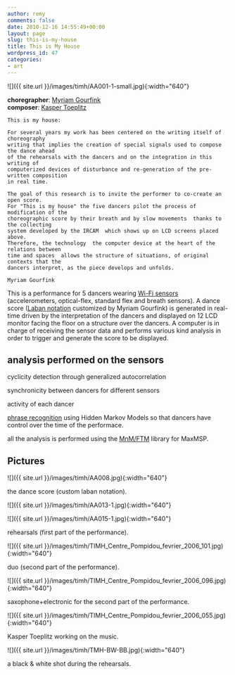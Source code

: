 ```yaml
---
author: remy
comments: false
date: 2010-12-16 14:55:49+00:00
layout: page
slug: this-is-my-house
title: This is My House
wordpress_id: 47
categories:
- art
---
```



![]({{ site.url }}/images/timh/AA001-1-small.jpg){:width="640"}

**choregrapher**: [Myriam Gourfink](http://www.myriam-gourfink.com/)<br/>
**composer**: [Kasper Toeplitz](http://www.sleazeart.com/)


    This is my house: 

    For several years my work has been centered on the writing itself of choreography  
    writing that implies the creation of special signals used to compose the dance ahead 
    of the rehearsals with the dancers and on the integration in this writing of 
    computerized devices of disturbance and re-generation of the pre-written composition 
    in real time. 

    The goal of this research is to invite the performer to co-create an open score. 
    For "This is my house" the five dancers pilot the process of modification of the 
    choreographic score by their breath and by slow movements  thanks to the collecting 
    system developed by the IRCAM  which shows up on LCD screens placed above. 
    Therefore, the technology  the computer device at the heart of the relations between 
    time and spaces  allows the structure of situations, of original contexts that the 
    dancers interpret, as the piece develops and unfolds. 

    Myriam Gourfink


This is a performance for 5 dancers wearing [Wi-Fi sensors](http://recherche.ircam.fr/equipes/temps-reel/movement/flety/static.php?page=static050309-144808) (accelerometers, optical-flex, standard flex and breath sensors). A dance score ([Laban notation](http://notation.free.fr/) customized by Myriam Gourfink) is generated in real-time driven by the interpretation of the dancers and displayed on 12 LCD monitor facing the floor on a structure over the dancers. A computer is in charge of receiving the sensor data and performs various kind analysis in order to trigger and generate the score to be displayed.


## analysis performed on the sensors


cyclicity detection through generalized autocorrelation

synchronicity between dancers for different sensors

activity of each dancer

[phrase recognition](http://recherche.ircam.fr/equipes/temps-reel/movement/muller/static.php?page=static041126-184936) using Hidden Markov Models so that dancers have control over the time of the performace.

all the analysis is performed using the [MnM/FTM](http://recherche.ircam.fr/equipes/temps-reel/ftm/mnm.html) library for MaxMSP.



## Pictures


![]({{ site.url }}/images/timh/AA008.jpg){:width="640"}

the dance score (custom laban notation).

![]({{ site.url }}/images/timh/AA013-1.jpg){:width="640"}

![]({{ site.url }}/images/timh/AA015-1.jpg){:width="640"}

rehearsals (first part of the performance).

![]({{ site.url }}/images/timh/TIMH_Centre_Pompidou_fevrier_2006_101.jpg){:width="640"}

duo (second part of the performance).

![]({{ site.url }}/images/timh/TIMH_Centre_Pompidou_fevrier_2006_096.jpg){:width="640"}

saxophone+electronic for the second part of the performance.

![]({{ site.url }}/images/timh/TIMH_Centre_Pompidou_fevrier_2006_055.jpg){:width="640"}

Kasper Toeplitz working on the music.

![]({{ site.url }}/images/timh/TMH-BW-BB.jpg){:width="640"}

a black & white shot during the rehearsals.
